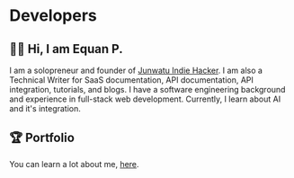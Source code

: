 # Developers

## 👋🏼 Hi, I am Equan P.

I am a solopreneur and founder of [Junwatu Indie Hacker](https://junwatu.com). I am also a Technical Writer for SaaS documentation, API documentation, API integration, tutorials, and blogs. I have a software engineering background and experience in full-stack web development. Currently, I learn about AI and it's integration.

## 🏆  Portfolio

You can learn a lot about me, [here](https://www.junwatu.com/about).

